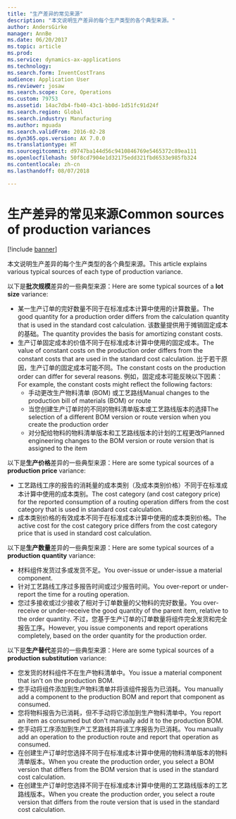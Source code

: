 ```yaml
---
title: "生产差异的常见来源"
description: "本文说明生产差异的每个生产类型的各个典型来源。"
author: AndersGirke
manager: AnnBe
ms.date: 06/20/2017
ms.topic: article
ms.prod: 
ms.service: dynamics-ax-applications
ms.technology: 
ms.search.form: InventCostTrans
audience: Application User
ms.reviewer: josaw
ms.search.scope: Core, Operations
ms.custom: 79753
ms.assetid: 14ac7db4-fb40-43c1-bb0d-1d51fc91d24f
ms.search.region: Global
ms.search.industry: Manufacturing
ms.author: mguada
ms.search.validFrom: 2016-02-28
ms.dyn365.ops.version: AX 7.0.0
ms.translationtype: HT
ms.sourcegitcommit: d9747ba144d56c9410846769e5465372c89ea111
ms.openlocfilehash: 50f8cd7904e1d32175edd321fbd6533e985fb324
ms.contentlocale: zh-cn
ms.lasthandoff: 08/07/2018

---
```


# <a name="common-sources-of-production-variances"></a><span data-ttu-id="cc4f5-103">生产差异的常见来源</span><span class="sxs-lookup"><span data-stu-id="cc4f5-103">Common sources of production variances</span></span>

[!include [banner](../includes/banner.md)]

<span data-ttu-id="cc4f5-104">本文说明生产差异的每个生产类型的各个典型来源。</span><span class="sxs-lookup"><span data-stu-id="cc4f5-104">This article explains various typical sources of each type of production variance.</span></span> 

<span data-ttu-id="cc4f5-105">以下是**批次规模**差异的一些典型来源：</span><span class="sxs-lookup"><span data-stu-id="cc4f5-105">Here are some typical sources of a **lot size** variance:</span></span>

-   <span data-ttu-id="cc4f5-106">某一生产订单的完好数量不同于在标准成本计算中使用的计算数量。</span><span class="sxs-lookup"><span data-stu-id="cc4f5-106">The good quantity for a production order differs from the calculation quantity that is used in the standard cost calculation.</span></span> <span data-ttu-id="cc4f5-107">该数量提供用于摊销固定成本的基础。</span><span class="sxs-lookup"><span data-stu-id="cc4f5-107">The quantity provides the basis for amortizing constant costs.</span></span>
-   <span data-ttu-id="cc4f5-108">生产订单固定成本的价值不同于在标准成本计算中使用的固定成本。</span><span class="sxs-lookup"><span data-stu-id="cc4f5-108">The value of constant costs on the production order differs from the constant costs that are used in the standard cost calculation.</span></span> <span data-ttu-id="cc4f5-109">出于若干原因，生产订单的固定成本可能不同。</span><span class="sxs-lookup"><span data-stu-id="cc4f5-109">The constant costs on the production order can differ for several reasons.</span></span> <span data-ttu-id="cc4f5-110">例如，固定成本可能反映以下因素：</span><span class="sxs-lookup"><span data-stu-id="cc4f5-110">For example, the constant costs might reflect the following factors:</span></span>
    -   <span data-ttu-id="cc4f5-111">手动更改生产物料清单 (BOM) 或工艺路线</span><span class="sxs-lookup"><span data-stu-id="cc4f5-111">Manual changes to the production bill of materials (BOM) or route</span></span>
    -   <span data-ttu-id="cc4f5-112">当您创建生产订单时的不同的物料清单版本或工艺路线版本的选择</span><span class="sxs-lookup"><span data-stu-id="cc4f5-112">The selection of a different BOM version or route version when you create the production order</span></span>
    -   <span data-ttu-id="cc4f5-113">对分配给物料的物料清单版本和工艺路线版本的计划的工程更改</span><span class="sxs-lookup"><span data-stu-id="cc4f5-113">Planned engineering changes to the BOM version or route version that is assigned to the item</span></span>

<span data-ttu-id="cc4f5-114">以下是**生产价格**差异的一些典型来源：</span><span class="sxs-lookup"><span data-stu-id="cc4f5-114">Here are some typical sources of a **production price** variance:</span></span>

-   <span data-ttu-id="cc4f5-115">工艺路线工序的报告的消耗量的成本类别（及成本类别价格）不同于在标准成本计算中使用的成本类别。</span><span class="sxs-lookup"><span data-stu-id="cc4f5-115">The cost category (and cost category price) for the reported consumption of a routing operation differs from the cost category that is used in standard cost calculation.</span></span>
-   <span data-ttu-id="cc4f5-116">成本类别价格的有效成本不同于在标准成本计算中使用的成本类别价格。</span><span class="sxs-lookup"><span data-stu-id="cc4f5-116">The active cost for the cost category price differs from the cost category price that is used in standard cost calculation.</span></span>

<span data-ttu-id="cc4f5-117">以下是**生产数量**差异的一些典型来源：</span><span class="sxs-lookup"><span data-stu-id="cc4f5-117">Here are some typical sources of a **production quantity** variance:</span></span>

-   <span data-ttu-id="cc4f5-118">材料组件发货过多或发货不足。</span><span class="sxs-lookup"><span data-stu-id="cc4f5-118">You over-issue or under-issue a material component.</span></span>
-   <span data-ttu-id="cc4f5-119">针对工艺路线工序过多报告时间或过少报告时间。</span><span class="sxs-lookup"><span data-stu-id="cc4f5-119">You over-report or under-report the time for a routing operation.</span></span>
-   <span data-ttu-id="cc4f5-120">您过多接收或过少接收了相对于订单数量的父物料的完好数量。</span><span class="sxs-lookup"><span data-stu-id="cc4f5-120">You over-receive or under-receive the good quantity of the parent item, relative to the order quantity.</span></span> <span data-ttu-id="cc4f5-121">不过，您基于生产订单的订单数量将组件完全发货和完全报告工序。</span><span class="sxs-lookup"><span data-stu-id="cc4f5-121">However, you issue components and report operations completely, based on the order quantity for the production order.</span></span>

<span data-ttu-id="cc4f5-122">以下是**生产替代**差异的一些典型来源：</span><span class="sxs-lookup"><span data-stu-id="cc4f5-122">Here are some typical sources of a **production substitution** variance:</span></span>

-   <span data-ttu-id="cc4f5-123">您发货的材料组件不在生产物料清单中。</span><span class="sxs-lookup"><span data-stu-id="cc4f5-123">You issue a material component that isn't on the production BOM.</span></span>
-   <span data-ttu-id="cc4f5-124">您手动将组件添加到生产物料清单并将该组件报告为已消耗。</span><span class="sxs-lookup"><span data-stu-id="cc4f5-124">You manually add a component to the production BOM and report that component as consumed.</span></span>
-   <span data-ttu-id="cc4f5-125">您将物料报告为已消耗，但不手动将它添加到生产物料清单中。</span><span class="sxs-lookup"><span data-stu-id="cc4f5-125">You report an item as consumed but don't manually add it to the production BOM.</span></span>
-   <span data-ttu-id="cc4f5-126">您手动将工序添加到生产工艺路线并将该工序报告为已消耗。</span><span class="sxs-lookup"><span data-stu-id="cc4f5-126">You manually add an operation to the production route and report that operation as consumed.</span></span>
-   <span data-ttu-id="cc4f5-127">在创建生产订单时您选择不同于在标准成本计算中使用的物料清单版本的物料清单版本。</span><span class="sxs-lookup"><span data-stu-id="cc4f5-127">When you create the production order, you select a BOM version that differs from the BOM version that is used in the standard cost calculation.</span></span>
-   <span data-ttu-id="cc4f5-128">在创建生产订单时您选择不同于在标准成本计算中使用的工艺路线版本的工艺路线版本。</span><span class="sxs-lookup"><span data-stu-id="cc4f5-128">When you create the production order, you select a route version that differs from the route version that is used in the standard cost calculation.</span></span>





